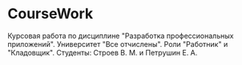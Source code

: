 # CourseWork

Курсовая работа по дисциплине "Разработка профессиональных приложений". Университет "Все отчислены". Роли "Работник" и "Кладовщик". Студенты: Строев В. М. и Петрушин Е. А.